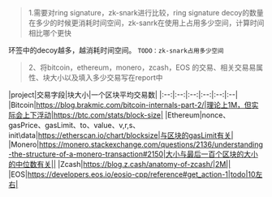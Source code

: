 > 1.需要对ring signature，zk-snark进行比较，ring signature decoy的数量在多少的时候更消耗时间空间，zk-sanrk在使用上占用多少空间，计算时间相比哪个更快

环签中的decoy越多，越消耗时间空间。
`TODO：zk-snark占用多少空间`

>2、将bitcoin，ethereum，monero，zcash，EOS 的交易、相关交易易属性、块大小以及填入多少交易写在report中

|project|交易字段|块大小|一个区块平均交易数|
|:--:|:--:|:--:|:--:|:--:|:--|
|Bitcoin|https://blog.brakmic.com/bitcoin-internals-part-2/|理论上1M，但实际会上下浮动|https://btc.com/stats/block-size|
|Ethereum|nonce、gasPrice、gasLimit、to、value、v,r,s、init\data|https://etherscan.io/chart/blocksize|与区块的gasLimit有关|
|Monero|https://monero.stackexchange.com/questions/2136/understanding-the-structure-of-a-monero-transaction#2150|大小与最后一百个区块的大小的中位数有关||
|Zcash|https://blog.z.cash/anatomy-of-zcash/|2M||
|EOS|https://developers.eos.io/eosio-cpp/reference#get_action-1|todo|10左右|
